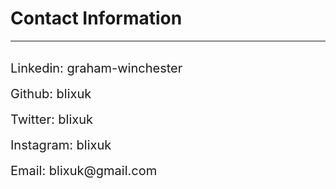 # Contact Information

----------
<br>
<div class="fa fa-linkedin" style="font-size: 20px" txt="four"> Linkedin: graham-winchester</div><br>
<div class="fa fa-github" style="font-size: 20px" txt="four"> Github: blixuk</div><br>
<div class="fa fa-twitter" style="font-size: 20px" txt="four"> Twitter: blixuk</div><br>
<div class="fa fa-instagram" style="font-size: 20px" txt="four"> Instagram: blixuk</div><br>
<div class="fa fa-envelope" style="font-size: 20px" txt="four"> Email: blixuk@gmail.com</div><br>
